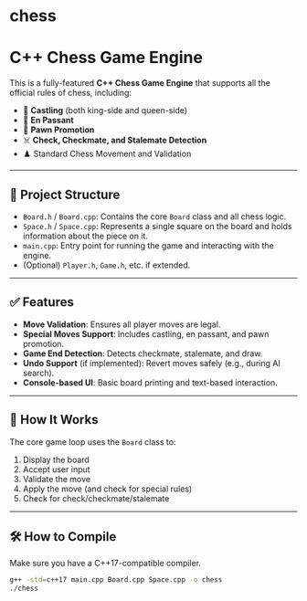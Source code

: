 # chess

# C++ Chess Game Engine

This is a fully-featured **C++ Chess Game Engine** that supports all the official rules of chess, including:

- 🏰 **Castling** (both king-side and queen-side)
- 🐾 **En Passant**
- 👑 **Pawn Promotion**
- ☠️ **Check, Checkmate, and Stalemate Detection**
- ♟️ Standard Chess Movement and Validation

---

## 📁 Project Structure

- `Board.h` / `Board.cpp`: Contains the core `Board` class and all chess logic.
- `Space.h` / `Space.cpp`: Represents a single square on the board and holds information about the piece on it.
- `main.cpp`: Entry point for running the game and interacting with the engine.
- (Optional) `Player.h`, `Game.h`, etc. if extended.

---

## ✅ Features

- **Move Validation**: Ensures all player moves are legal.
- **Special Moves Support**: Includes castling, en passant, and pawn promotion.
- **Game End Detection**: Detects checkmate, stalemate, and draw.
- **Undo Support** (if implemented): Revert moves safely (e.g., during AI search).
- **Console-based UI**: Basic board printing and text-based interaction.

---

## 🧠 How It Works

The core game loop uses the `Board` class to:

1. Display the board
2. Accept user input
3. Validate the move
4. Apply the move (and check for special rules)
5. Check for check/checkmate/stalemate

---

## 🛠️ How to Compile

Make sure you have a C++17-compatible compiler.

```bash
g++ -std=c++17 main.cpp Board.cpp Space.cpp -o chess
./chess
 

